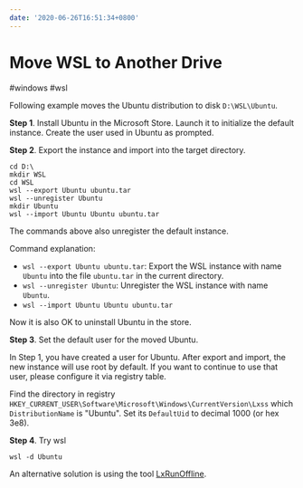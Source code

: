 ```yaml
---
date: '2020-06-26T16:51:34+0800'
---
```


# Move WSL to Another Drive

#windows #wsl

Following example moves the Ubuntu distribution to disk `D:\WSL\Ubuntu`.

<!--more-->

**Step 1**. Install Ubuntu in the Microsoft Store. Launch it to initialize the default instance. Create the user used in Ubuntu as prompted.

**Step 2**. Export the instance and import into the target directory.

```
cd D:\
mkdir WSL
cd WSL
wsl --export Ubuntu ubuntu.tar
wsl --unregister Ubuntu
mkdir Ubuntu
wsl --import Ubuntu Ubuntu ubuntu.tar 
```

The commands above also unregister the default instance.

Command explanation:

- `wsl --export Ubuntu ubuntu.tar`: Export the WSL instance with name `Ubuntu` into the file `ubuntu.tar` in the current directory.
- `wsl --unregister Ubuntu`: Unregister the WSL instance with name `Ubuntu`.
- `wsl --import Ubuntu Ubuntu ubuntu.tar`

Now it is also OK to uninstall Ubuntu in the store.

**Step 3**. Set the default user for the moved Ubuntu.

In Step 1, you have created a user for Ubuntu. After export and import, the new instance will use root by default. If you want to continue to use that user, please configure it via registry table.

Find the directory in registry `HKEY_CURRENT_USER\Software\Microsoft\Windows\CurrentVersion\Lxss` which `DistributionName` is "Ubuntu". Set its `DefaultUid` to decimal 1000 (or hex 3e8).

**Step 4**. Try wsl

```
wsl -d Ubuntu
```

An alternative solution is using the tool [LxRunOffline](https://github.com/DDoSolitary/LxRunOffline).
